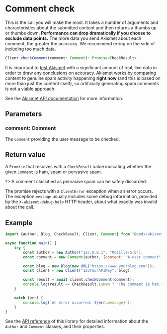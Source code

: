 # Comment check
This is the call you will make the most. It takes a number of arguments and characteristics about the submitted content
and then returns a thumbs up or thumbs down. **Performance can drop dramatically if you choose to exclude data points.**
The more data you send Akismet about each comment, the greater the accuracy. We recommend erring on the side of including too much data.

```javascript
Client.checkComment(comment: Comment): Promise<CheckResult>
```

It is important to [test Akismet](advanced/testing.md) with a significant amount of real, live data in order to draw any conclusions on accuracy.
Akismet works by comparing content to genuine spam activity happening **right now** (and this is based on more than just the content itself),
so artificially generating spam comments is not a viable approach.

See the [Akismet API documentation](https://akismet.com/development/api/#comment-check) for more information.

## Parameters

### **comment**: Comment
The `Comment` providing the user message to be checked.

## Return value
A `Promise` that resolves with a `CheckResult` value indicating whether the given `Comment` is ham, spam or pervasive spam.

?> A comment classified as pervasive spam can be safely discarded.

The promise rejects with a `ClientError` exception when an error occurs.
The exception `message` usually includes some debug information, provided by the `X-akismet-debug-help` HTTP header, about what exactly was invalid about the call.

## Example

```javascript
import {Author, Blog, CheckResult, Client, Comment} from "@cedx/akismet";

async function main() {
	try {
		const author = new Author("127.0.0.1", "Mozilla/5.0");
		const comment = new Comment(author, {content: "A user comment", date: new Date});

		const blog = new Blog(new URL("https://www.yourblog.com"));
		const client = new Client("123YourAPIKey", blog);

		const result = await client.checkComment(comment);
		console.log(result == CheckResult.isHam ? "The comment is ham." : "The comment is spam.");
	}

	catch (err) {
		console.log(`An error occurred: ${err.message}`);
	}
}
```

See the [API reference](https://api.belin.io/akismet.js) of this library for detailed information about the `Author` and `Comment` classes, and their properties.
